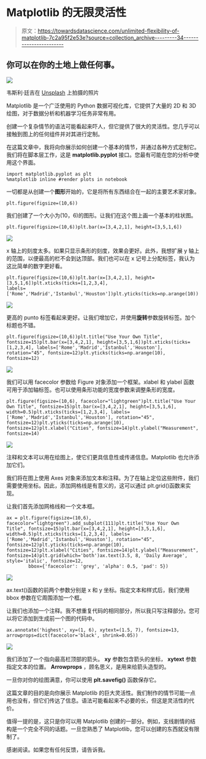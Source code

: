 # Matplotlib 的无限灵活性

> 原文：<https://towardsdatascience.com/unlimited-flexibility-of-matplotlib-7c2a95f2e53e?source=collection_archive---------34----------------------->

## 你可以在你的土地上做任何事。

![](img/6ed1de364c65b96440de8f41a3b709f1.png)

韦斯利·廷吉在 [Unsplash](https://unsplash.com/s/photos/flexible?utm_source=unsplash&utm_medium=referral&utm_content=creditCopyText) 上拍摄的照片

Matplotlib 是一个广泛使用的 Python 数据可视化库，它提供了大量的 2D 和 3D 绘图，对于数据分析和机器学习任务非常有用。

创建一个复杂情节的语法可能看起来吓人，但它提供了很大的灵活性。您几乎可以接触到图上的任何组件并对其进行定制。

在这篇文章中，我将向你展示如何创建一个基本的情节，并通过各种方式定制它。我们将在脚本层工作，这是 **matplotlib.pyplot** 接口。您最有可能在您的分析中使用这个界面。

```
import matplotlib.pyplot as plt
%matplotlib inline #render plots in notebook
```

一切都是从创建一个**图形**开始的，它是将所有东西结合在一起的主要艺术家对象。

```
plt.figure(figsize=(10,6))
```

我们创建了一个大小为(10，6)的图形。让我们在这个图上画一个基本的柱状图。

```
plt.figure(figsize=(10,6))plt.bar(x=[3,4,2,1], height=[3,5,1,6])
```

![](img/78216313b2d009a147d5e391c63dbccd.png)

x 轴上的刻度太多。如果只显示条形的刻度，效果会更好。此外，我想扩展 y 轴上的范围，以便最高的栏不会到达顶部。我们也可以在 x 记号上分配标签，我认为这比简单的数字更好看。

```
plt.figure(figsize=(10,6))plt.bar(x=[3,4,2,1], height=[3,5,1,6])plt.xticks(ticks=[1,2,3,4], 
labels=['Rome','Madrid','Istanbul','Houston'])plt.yticks(ticks=np.arange(10))
```

![](img/eb9074c9a5dbf04fa7c6871f7fdeeadf.png)

更高的 punto 标签看起来更好。让我们增加它，并使用**旋转**参数旋转标签。加个标题也不错。

```
plt.figure(figsize=(10,6))plt.title("Use Your Own Title", fontsize=15)plt.bar(x=[3,4,2,1], height=[3,5,1,6])plt.xticks(ticks=[1,2,3,4], labels=['Rome','Madrid','Istanbul','Houston'], rotation="45", fontsize=12)plt.yticks(ticks=np.arange(10), fontsize=12)
```

![](img/8b093b3e45217de1785517d5fbcb508f.png)

我们可以用 facecolor 参数给 Figure 对象添加一个框架。xlabel 和 ylabel 函数可用于添加轴标签。也可以使用条形功能的宽度参数来调整条形的宽度。

```
plt.figure(figsize=(10,6), facecolor="lightgreen")plt.title("Use Your Own Title", fontsize=15)plt.bar(x=[3,4,2,1], height=[3,5,1,6], width=0.5)plt.xticks(ticks=[1,2,3,4], labels=['Rome','Madrid','Istanbul','Houston'], rotation="45", fontsize=12)plt.yticks(ticks=np.arange(10), fontsize=12)plt.xlabel("Cities", fontsize=14)plt.ylabel("Measurement", fontsize=14)
```

![](img/59b7b6d50c6e9e484284228d33f8e7d4.png)

注释和文本可以用在绘图上，使它们更具信息性或传递信息。Matplotlib 也允许添加它们。

我们将在图上使用 Axes 对象来添加文本和注释。为了在轴上定位这些附件，我们需要使用坐标。因此，添加网格线是有意义的，这可以通过 plt.grid()函数来实现。

让我们首先添加网格线和一个文本框。

```
ax = plt.figure(figsize=(10,6), facecolor="lightgreen").add_subplot(111)plt.title("Use Your Own Title", fontsize=15)plt.bar(x=[3,4,2,1], height=[3,5,1,6], width=0.5)plt.xticks(ticks=[1,2,3,4], labels=['Rome','Madrid','Istanbul','Houston'], rotation="45", fontsize=12)plt.yticks(ticks=np.arange(10), fontsize=12)plt.xlabel("Cities", fontsize=14)plt.ylabel("Measurement", fontsize=14)plt.grid(which='both')ax.text(3.5, 8, 'Daily Average', style='italic', fontsize=12,
        bbox={'facecolor': 'grey', 'alpha': 0.5, 'pad': 5})
```

![](img/784801c9e22be9065e3e28a47fc14fd6.png)

ax.text()函数的前两个参数分别是 x 和 y 坐标。指定文本和样式后，我们使用 bbox 参数在它周围添加一个框。

让我们也添加一个注释。我不想重复代码的相同部分，所以我只写注释部分。您可以将它添加到生成前一个图的代码中。

```
ax.annotate('highest', xy=(1, 6), xytext=(1.5, 7), fontsize=13,   arrowprops=dict(facecolor='black', shrink=0.05))
```

![](img/3f324970c8c949ab99a804bf1fc42938.png)

我们添加了一个指向最高栏顶部的箭头。 **xy** 参数包含箭头的坐标， **xytext** 参数指定文本的位置。 **Arrowprops** ，顾名思义，是用来给箭头造型的。

一旦你对你的绘图满意，你可以使用 **plt.savefig()** 函数保存它。

这篇文章的目的是向你展示 Matplotlib 的巨大灵活性。我们制作的情节可能一点用也没有，但它们传达了信息。语法可能看起来不必要的长，但这是灵活性的代价。

值得一提的是，这只是你可以用 Matplotlib 创建的一部分。例如，支线剧情的结构是一个完全不同的话题。一旦您熟悉了 Matplotlib，您可以创建的东西就没有限制了。

感谢阅读。如果您有任何反馈，请告诉我。
